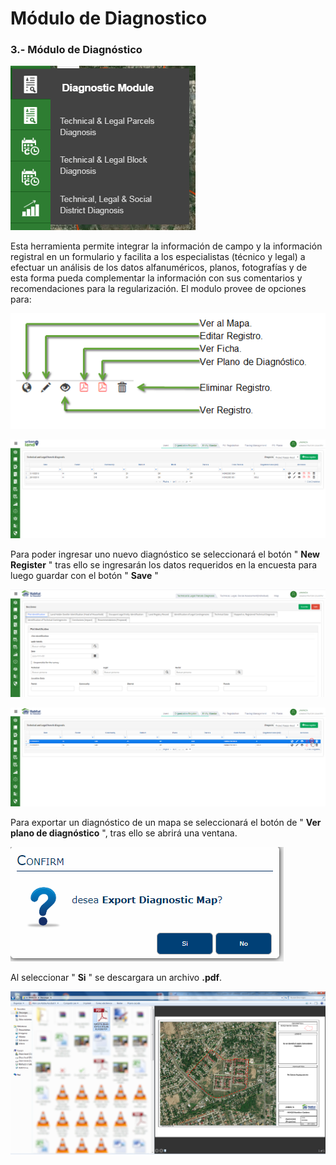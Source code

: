 # Módulo de Diagnostico

### 3.- Módulo de Diagnóstico

![](../.gitbook/assets/image%20%2817%29.png)

Esta herramienta permite integrar la información de campo y la información registral  en un formulario y facilita a los especialistas \(técnico y legal\) a efectuar un análisis  de los datos alfanuméricos, planos, fotografías y de esta forma pueda complementar la información con sus comentarios y recomendaciones  para la regularización. El modulo provee de opciones para:

![](../.gitbook/assets/image%20%28192%29.png)

![](../.gitbook/assets/image%20%28245%29.png)

Para poder ingresar uno nuevo diagnóstico se seleccionará el botón " **New Register** " tras ello se ingresarán los datos requeridos en la encuesta para luego guardar con el botón " **Save** "

![](../.gitbook/assets/image%20%2863%29.png)

![](../.gitbook/assets/image%20%2851%29.png)

Para exportar un diagnóstico de un mapa se seleccionará el botón de " **Ver plano de diagnóstico** ", tras ello se abrirá una ventana.

![](../.gitbook/assets/image%20%28168%29.png)

Al seleccionar " **Si** " se descargara un archivo **.pdf**.

![](../.gitbook/assets/image%20%28178%29.png)

